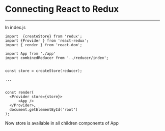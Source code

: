 # Connecting React to Redux

---

In index.js 

```
import  {createStore} from 'redux'; 
import {Provider } from 'react-redux';
import { render } from 'react-dom';

import App from './app'
import combinedReducer from '../reducer/index';


const store = createStore(reducer);

... 


const render(
  <Provider store={store}>
      <App />
  </Provider>,
  document.getElementById('root')
);

```

Now store is available in all children components of App 





